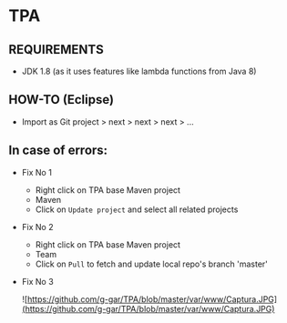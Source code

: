 # TPA

## REQUIREMENTS
* JDK 1.8 (as it uses features like lambda functions from Java 8)

## HOW-TO (Eclipse)
* Import as Git project > next > next > next > ...

## In case of errors:

* Fix No 1

	* Right click on TPA base Maven project
	* Maven
	* Click on `Update project` and select all related projects
		
* Fix No 2

	* Right click on TPA base Maven project
	* Team
	* Click on `Pull` to fetch and update local repo's branch 'master'
		
* Fix No 3

	![https://github.com/g-gar/TPA/blob/master/var/www/Captura.JPG](https://github.com/g-gar/TPA/blob/master/var/www/Captura.JPG)